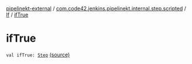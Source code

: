 [pipelinekt-external](../../index.md) / [com.code42.jenkins.pipelinekt.internal.step.scripted](../index.md) / [If](index.md) / [ifTrue](./if-true.md)

# ifTrue

`val ifTrue: `[`Step`](../../com.code42.jenkins.pipelinekt.core.step/-step/index.md) [(source)](https://github.com/code42/pipelinekt/tree/master/internal/src/main/kotlin/com/code42/jenkins/pipelinekt/internal/step/scripted/If.kt#L12)